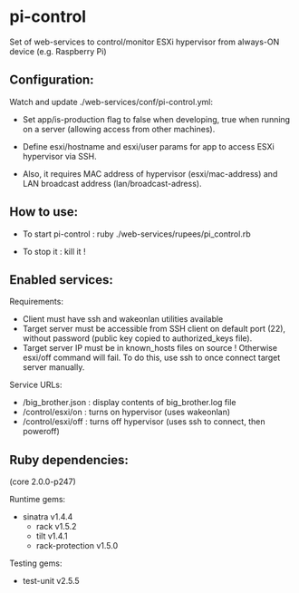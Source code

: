 pi-control
==========

Set of web-services to control/monitor ESXi hypervisor from always-ON device (e.g. Raspberry Pi)


Configuration:
--------------
Watch and update ./web-services/conf/pi-control.yml:

- Set app/is-production flag to false when developing, true when running on a server (allowing access from other machines).

- Define esxi/hostname and esxi/user params for app to access ESXi hypervisor via SSH.

- Also, it requires MAC address of hypervisor (esxi/mac-address) and LAN broadcast address (lan/broadcast-adress).


How to use:
-----------
- To start pi-control : ruby ./web-services/rupees/pi_control.rb

- To stop it : kill it !


Enabled services:
-----------------

Requirements:
- Client must have ssh and wakeonlan utilities available
- Target server must be accessible from SSH client on default port (22), without password (public key copied to authorized_keys file).
- Target server IP must be in known_hosts files on source ! Otherwise esxi/off command will fail. To do this, use ssh to once connect target server manually.

Service URLs:
- /big_brother.json : display contents of big_brother.log file
- /control/esxi/on : turns on hypervisor (uses wakeonlan)
- /control/esxi/off : turns off hypervisor (uses ssh to connect, then poweroff)



Ruby dependencies:
------------------
(core 2.0.0-p247)

Runtime gems:
- sinatra v1.4.4
  - rack v1.5.2
  - tilt v1.4.1
  - rack-protection v1.5.0

Testing gems:
- test-unit v2.5.5